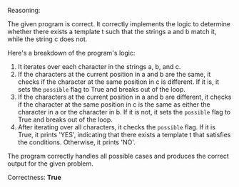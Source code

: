 Reasoning:

The given program is correct. It correctly implements the logic to determine whether there exists a template t such that the strings a and b match it, while the string c does not.

Here's a breakdown of the program's logic:

1. It iterates over each character in the strings a, b, and c.
2. If the characters at the current position in a and b are the same, it checks if the character at the same position in c is different. If it is, it sets the `possible` flag to True and breaks out of the loop.
3. If the characters at the current position in a and b are different, it checks if the character at the same position in c is the same as either the character in a or the character in b. If it is not, it sets the `possible` flag to True and breaks out of the loop.
4. After iterating over all characters, it checks the `possible` flag. If it is True, it prints 'YES', indicating that there exists a template t that satisfies the conditions. Otherwise, it prints 'NO'.

The program correctly handles all possible cases and produces the correct output for the given problem.

Correctness: **True**